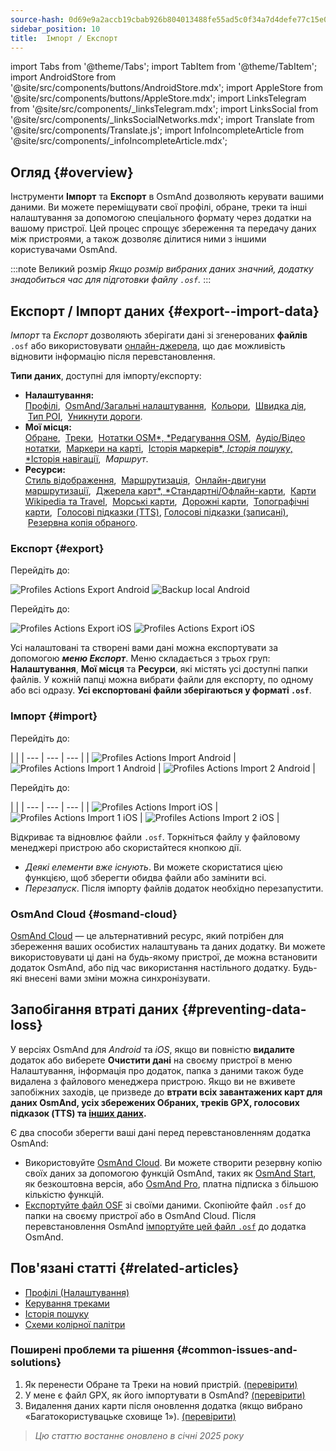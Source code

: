 ```yaml
---
source-hash: 0d69e9a2accb19cbab926b804013488fe55ad5c0f34a7d4defe77c15e0651bc0
sidebar_position: 10
title:  Імпорт / Експорт
---
```

import Tabs from '@theme/Tabs';
import TabItem from '@theme/TabItem';
import AndroidStore from '@site/src/components/buttons/AndroidStore.mdx';
import AppleStore from '@site/src/components/buttons/AppleStore.mdx';
import LinksTelegram from '@site/src/components/_linksTelegram.mdx';
import LinksSocial from '@site/src/components/_linksSocialNetworks.mdx';
import Translate from '@site/src/components/Translate.js';
import InfoIncompleteArticle from '@site/src/components/_infoIncompleteArticle.mdx';


## Огляд {#overview}

Інструменти **Імпорт** та **Експорт** в OsmAnd дозволяють керувати вашими даними. Ви можете переміщувати свої профілі, обране, треки та інші налаштування за допомогою спеціального формату через додатки на вашому пристрої. Цей процес спрощує збереження та передачу даних між пристроями, а також дозволяє ділитися ними з іншими користувачами OsmAnd.

:::note Великий розмір
*Якщо розмір вибраних даних значний, додатку знадобиться час для підготовки файлу `.osf`.*
:::


## Експорт / Імпорт даних {#export--import-data}

*Імпорт* та *Експорт* дозволяють зберігати дані зі згенерованих **файлів** `.osf` або використовувати [онлайн-джерела](../map/raster-maps.md), що дає можливість відновити інформацію після перевстановлення.

**Типи даних**, доступні для імпорту/експорту:

- **Налаштування:**  
        [Профілі](../personal/profiles.md#actions), &nbsp;[OsmAnd/Загальні налаштування](../personal/global-settings.md), &nbsp;[Кольори](../personal/color-palette-schemes.md), &nbsp;[Швидка дія](../widgets/quick-action.md), &nbsp;[Тип POI](../map/point-layers-on-map.md#poi-types), &nbsp;[Уникнути дороги](../map/map-context-menu.md#avoid-road).
- **Мої місця:**  
        [Обране](../personal/favorites.md#export--import), &nbsp;[Треки](../personal/tracks/manage-tracks.md#import--export-track), &nbsp;[Нотатки OSM*, *Редагування OSM](../plugins/osm-editing.md#create--modify-poi), &nbsp;[Аудіо/Відео нотатки](../plugins/audio-video-notes.md), &nbsp;[Маркери на карті](../personal/markers.md), &nbsp;[Історія маркерів*, *Історія пошуку*, *Історія навігації](../personal/global-settings.md#history), &nbsp;*Маршрут*.
- **Ресурси:**  
        [Стиль відображення](../map/vector-maps.md#custom-map-style), &nbsp;[Маршрутизація](../navigation/routing/osmand-routing.md), &nbsp;[Онлайн-двигуни маршрутизації](../navigation/routing/online-routing.md), &nbsp;[Джерела карт*, *Стандартні/Офлайн-карти](../map/raster-maps.md), &nbsp;[Карти Wikipedia та Travel](../plan-route/travel-guides.md), &nbsp;[Морські карти](../plugins/nautical-charts.md), &nbsp;[Дорожні карти](../map/vector-maps.md#road-style), &nbsp;[Топографічні карти](../plugins/topography.md), &nbsp;[Голосові підказки (TTS)](../navigation/guidance/voice-navigation.md#tts-text-to-speech), [Голосові підказки (записані)](../navigation/guidance/voice-navigation.md#recorded-voice-prompts), &nbsp;[Резервна копія обраного](../personal/favorites.md#automatic-favorites-backup).


### Експорт {#export}

<Tabs groupId="operating-systems">

<TabItem value="android" label="Android">

Перейдіть до: *<Translate android="true" ids="shared_string_menu,shared_string_settings,import_export,export_to_file"/>*  

![Profiles Actions Export Android](@site/static/img/personal/profiles/profile_actions_export_1_andr.png) ![Backup local Android](@site/static/img/personal/profiles/profile_actions_export_2_andr.png)  

</TabItem>

<TabItem value="ios" label="iOS">

Перейдіть до: *<Translate ios="true" ids="shared_string_menu,shared_string_settings,local_backup,backup_into_file"/>*

![Profiles Actions Export iOS](@site/static/img/personal/profiles/profile_actions_export_1_ios.png)   ![Profiles Actions Export iOS](@site/static/img/personal/profiles/profile_actions_export_2_ios.png)

</TabItem>

</Tabs>

Усі налаштовані та створені вами дані можна експортувати за допомогою ***меню Експорт***. Меню складається з трьох груп: **Налаштування**, **Мої місця** та **Ресурси**, які містять усі доступні папки файлів. У кожній папці можна вибрати файли для експорту, по одному або всі одразу. **Усі експортовані файли зберігаються у форматі `.osf`**.  


### Імпорт {#import}

<Tabs groupId="operating-systems">

<TabItem value="android" label="Android">

Перейдіть до: *<Translate android="true" ids="shared_string_menu,shared_string_settings,import_export,shared_string_import"/>*  

| |
| --- | --- | --- |
| ![Profiles Actions Import Android](@site/static/img/personal/profiles/profile_actions_import_android.png) | ![Profiles Actions Import 1 Android](@site/static/img/personal/profiles/profile_actions_import_1_android.png) | ![Profiles Actions Import 2 Android](@site/static/img/personal/profiles/profile_actions_import_2_android.png) |

</TabItem>

<TabItem value="ios" label="iOS">

Перейдіть до: *<Translate ios="true" ids="shared_string_menu,shared_string_settings,local_backup,restore_from_file"/>*  

| |
| --- | --- | --- |
| ![Profiles Actions Import iOS](@site/static/img/personal/profiles/profile_actions_import_ios.png) | ![Profiles Actions Import 1 iOS](@site/static/img/personal/profiles/profile_actions_import_1_ios.png) | ![Profiles Actions Import 2 iOS](@site/static/img/personal/profiles/profile_actions_import_2_ios.png) |

</TabItem>

</Tabs>

Відкриває та відновлює файли `.osf`. Торкніться файлу у файловому менеджері пристрою або скористайтеся кнопкою дії.

- *Деякі елементи вже існують*. Ви можете скористатися цією функцією, щоб зберегти обидва файли або замінити всі.
- *Перезапуск*. Після імпорту файлів додаток необхідно перезапустити.


### OsmAnd Cloud {#osmand-cloud}

[OsmAnd Cloud](../personal/osmand-cloud.md) — це альтернативний ресурс, який потрібен для збереження ваших особистих налаштувань та даних додатку. Ви можете використовувати ці дані на будь-якому пристрої, де можна встановити додаток OsmAnd, або під час використання настільного додатку. Будь-які внесені вами зміни можна синхронізувати.


## Запобігання втраті даних {#preventing-data-loss}

У версіях OsmAnd для *Android* та *iOS*, якщо ви повністю **видалите** додаток або виберете **Очистити дані** на своєму пристрої в меню Налаштування, інформація про додаток, папка з даними також буде видалена з файлового менеджера пристрою. Якщо ви не вживете запобіжних заходів, це призведе до **втрати всіх завантажених карт для даних OsmAnd, усіх збережених Обраних, треків GPX, голосових підказок (TTS) та [інших даних](#export--import-data).**

Є два способи зберегти ваші дані перед перевстановленням додатка OsmAnd:

- Використовуйте [OsmAnd Cloud](#osmand-cloud). Ви можете створити резервну копію своїх даних за допомогою функцій OsmAnd, таких як [OsmAnd Start](../personal/osmand-cloud.md#osmand-start), як безкоштовна версія, або [OsmAnd Pro](../purchases/index.md), платна підписка з більшою кількістю функцій.
- [Експортуйте файл OSF](#export) зі своїми даними. Скопіюйте файл `.osf` до папки на своєму пристрої або в OsmAnd Cloud. Після перевстановлення OsmAnd [імпортуйте цей файл `.osf`](#import) до додатка OsmAnd.


## Пов'язані статті {#related-articles}

- [Профілі (Налаштування)](./profiles.md)
- [Керування треками](../personal/tracks/manage-tracks.md#import--export-track)
- [Історія пошуку](../search/search-history.md#export-and-share)
- [Схеми колірної палітри](../personal/color-palette-schemes.md)

### Поширені проблеми та рішення {#common-issues-and-solutions}

1. Як перенести Обране та Треки на новий пристрій. [(перевірити)](../troubleshooting/setup.md#how-to-transfer-favorites-and-tracks-to-a-new-device)
2. У мене є файл GPX, як його імпортувати в OsmAnd? [(перевірити)](../troubleshooting/setup.md#i-have-a-gpx-file-how-do-i-import-it-into-osmand)
3. Видалення даних карти після оновлення додатка (якщо вибрано «Багатокористувацьке сховище 1»). [(перевірити)](../troubleshooting/maps-data#deleting-map-data-after-the-app-update-if-multiuser-storage-1-is-selected)

> *Цю статтю востаннє оновлено в січні 2025 року*